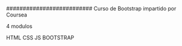 ##########################
Curso de Bootstrap impartido por Coursea

4 modulos

HTML
CSS
JS
BOOTSTRAP
